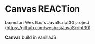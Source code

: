 # Canvas REACTion

based on Wes Bos's JavaScript30 project (https://github.com/wesbos/JavaScript30)

**Canvas**
build in VanillaJS